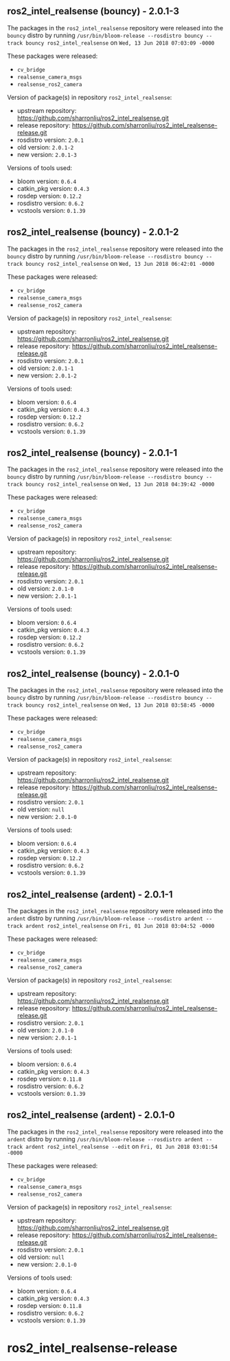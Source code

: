 ## ros2_intel_realsense (bouncy) - 2.0.1-3

The packages in the `ros2_intel_realsense` repository were released into the `bouncy` distro by running `/usr/bin/bloom-release --rosdistro bouncy --track bouncy ros2_intel_realsense` on `Wed, 13 Jun 2018 07:03:09 -0000`

These packages were released:
- `cv_bridge`
- `realsense_camera_msgs`
- `realsense_ros2_camera`

Version of package(s) in repository `ros2_intel_realsense`:

- upstream repository: https://github.com/sharronliu/ros2_intel_realsense.git
- release repository: https://github.com/sharronliu/ros2_intel_realsense-release.git
- rosdistro version: `2.0.1`
- old version: `2.0.1-2`
- new version: `2.0.1-3`

Versions of tools used:

- bloom version: `0.6.4`
- catkin_pkg version: `0.4.3`
- rosdep version: `0.12.2`
- rosdistro version: `0.6.2`
- vcstools version: `0.1.39`


## ros2_intel_realsense (bouncy) - 2.0.1-2

The packages in the `ros2_intel_realsense` repository were released into the `bouncy` distro by running `/usr/bin/bloom-release --rosdistro bouncy --track bouncy ros2_intel_realsense` on `Wed, 13 Jun 2018 06:42:01 -0000`

These packages were released:
- `cv_bridge`
- `realsense_camera_msgs`
- `realsense_ros2_camera`

Version of package(s) in repository `ros2_intel_realsense`:

- upstream repository: https://github.com/sharronliu/ros2_intel_realsense.git
- release repository: https://github.com/sharronliu/ros2_intel_realsense-release.git
- rosdistro version: `2.0.1`
- old version: `2.0.1-1`
- new version: `2.0.1-2`

Versions of tools used:

- bloom version: `0.6.4`
- catkin_pkg version: `0.4.3`
- rosdep version: `0.12.2`
- rosdistro version: `0.6.2`
- vcstools version: `0.1.39`


## ros2_intel_realsense (bouncy) - 2.0.1-1

The packages in the `ros2_intel_realsense` repository were released into the `bouncy` distro by running `/usr/bin/bloom-release --rosdistro bouncy --track bouncy ros2_intel_realsense` on `Wed, 13 Jun 2018 04:39:42 -0000`

These packages were released:
- `cv_bridge`
- `realsense_camera_msgs`
- `realsense_ros2_camera`

Version of package(s) in repository `ros2_intel_realsense`:

- upstream repository: https://github.com/sharronliu/ros2_intel_realsense.git
- release repository: https://github.com/sharronliu/ros2_intel_realsense-release.git
- rosdistro version: `2.0.1`
- old version: `2.0.1-0`
- new version: `2.0.1-1`

Versions of tools used:

- bloom version: `0.6.4`
- catkin_pkg version: `0.4.3`
- rosdep version: `0.12.2`
- rosdistro version: `0.6.2`
- vcstools version: `0.1.39`


## ros2_intel_realsense (bouncy) - 2.0.1-0

The packages in the `ros2_intel_realsense` repository were released into the `bouncy` distro by running `/usr/bin/bloom-release --rosdistro bouncy --track bouncy ros2_intel_realsense` on `Wed, 13 Jun 2018 03:58:45 -0000`

These packages were released:
- `cv_bridge`
- `realsense_camera_msgs`
- `realsense_ros2_camera`

Version of package(s) in repository `ros2_intel_realsense`:

- upstream repository: https://github.com/sharronliu/ros2_intel_realsense.git
- release repository: https://github.com/sharronliu/ros2_intel_realsense-release.git
- rosdistro version: `2.0.1`
- old version: `null`
- new version: `2.0.1-0`

Versions of tools used:

- bloom version: `0.6.4`
- catkin_pkg version: `0.4.3`
- rosdep version: `0.12.2`
- rosdistro version: `0.6.2`
- vcstools version: `0.1.39`


## ros2_intel_realsense (ardent) - 2.0.1-1

The packages in the `ros2_intel_realsense` repository were released into the `ardent` distro by running `/usr/bin/bloom-release --rosdistro ardent --track ardent ros2_intel_realsense` on `Fri, 01 Jun 2018 03:04:52 -0000`

These packages were released:
- `cv_bridge`
- `realsense_camera_msgs`
- `realsense_ros2_camera`

Version of package(s) in repository `ros2_intel_realsense`:

- upstream repository: https://github.com/sharronliu/ros2_intel_realsense.git
- release repository: https://github.com/sharronliu/ros2_intel_realsense-release.git
- rosdistro version: `2.0.1`
- old version: `2.0.1-0`
- new version: `2.0.1-1`

Versions of tools used:

- bloom version: `0.6.4`
- catkin_pkg version: `0.4.3`
- rosdep version: `0.11.8`
- rosdistro version: `0.6.2`
- vcstools version: `0.1.39`


## ros2_intel_realsense (ardent) - 2.0.1-0

The packages in the `ros2_intel_realsense` repository were released into the `ardent` distro by running `/usr/bin/bloom-release --rosdistro ardent --track ardent ros2_intel_realsense --edit` on `Fri, 01 Jun 2018 03:01:54 -0000`

These packages were released:
- `cv_bridge`
- `realsense_camera_msgs`
- `realsense_ros2_camera`

Version of package(s) in repository `ros2_intel_realsense`:

- upstream repository: https://github.com/sharronliu/ros2_intel_realsense.git
- release repository: https://github.com/sharronliu/ros2_intel_realsense-release.git
- rosdistro version: `2.0.1`
- old version: `null`
- new version: `2.0.1-0`

Versions of tools used:

- bloom version: `0.6.4`
- catkin_pkg version: `0.4.3`
- rosdep version: `0.11.8`
- rosdistro version: `0.6.2`
- vcstools version: `0.1.39`


# ros2_intel_realsense-release